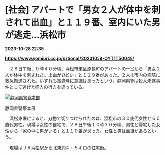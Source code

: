 # [社会] アパートで「男女２人が体中を刺されて出血」と１１９番、室内にいた男が逃走…浜松市

**2023-10-28 22:35**

**https://www.yomiuri.co.jp/national/20231029-OYT1T50049/**

　２８日午後１０時４０分頃、浜松市東区原島町のアパートの一室から「男女２人が体中を刺された。出血がひどい」と１１９番があった。２人は市内の病院に救急搬送された。いずれも搬送時に意識はあったという。静岡県警は殺人未遂事件として逃げた犯人の行方を追っている。

[![静岡県警察本部](https://www.yomiuri.co.jp/media/2023/10/20231029-OYT1I50018-1.jpg)](https://www.yomiuri.co.jp/pluralphoto/20231029-OYT1I50018/)

静岡県警察本部

　浜松東署によると、刃物で切りつけられたのは、浜松市の３０歳代女性と６０歳代男性。現場は女性の自宅で、２８日午後１０時３０分頃、男性と帰宅した女性から「家の中に男がいる」と１１０番があった。女性と男は面識があるという。

　現場はＪＲ浜松駅から北東約４・５キロの住宅街。